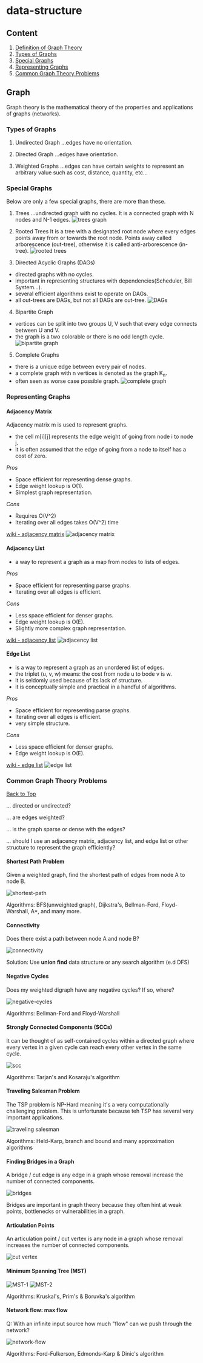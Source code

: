# data-structure
<a id="top"></a>

## Content
1. [Definition of Graph Theory](#graph)
2. [Types of Graphs](#types-of-graphs)
3. [Special Graphs](#special-graphs)
4. [Representing Graphs](#representing-graphs)
5. [Common Graph Theory Problems](#common-graph-theory-problems)

## Graph
Graph theory is the mathematical theory of the properties and applications
of graphs (networks).

### Types of Graphs
1. Undirected Graph
...edges have no orientation.

2. Directed Graph
...edges have orientation.

3. Weighted Graphs
...edges can have certain weights to represent an arbitrary value such as cost, distance, quantity, etc...

### Special Graphs
Below are only a few special graphs, there are more than these.
1. Trees
...undirected graph with no cycles. It is a connected graph with N nodes and N-1 edges.
![trees graph](./imgs/graph_tress.png)

2. Rooted Trees
It is a tree with a designated root node where every edges points away from or
towards the root node. Points away called arborescence (out-tree), otherwise it is called anti-arborescence (in-tree).
![rooted trees](./imgs/rooted_trees.png)

3. Directed Acyclic Graphs (DAGs)
- directed graphs with no cycles.
- important in representing structures with dependencies(Scheduler, Bill System...).
- several efficient algorithms exist to operate on DAGs.
- all out-trees are DAGs, but not all DAGs are out-tree.
![DAGs](./imgs/DAGs.png)

4. Bipartite Graph
- vertices can be split into two groups U, V such that every edge connects between U and V.
- the graph is a two colorable or there is no odd length cycle.
![bipartite graph](./imgs/bipartite_graph.png)

5. Complete Graphs
- there is a unique edge between every pair of nodes.
- a complete graph with n vertices is denoted as the graph K<sub>n</sub>.
- often seen as worse case possible graph.
![complete graph](./imgs/complete_graph.png)

### Representing Graphs

#### Adjacency Matrix   
Adjacency matrix m is used to represent graphs.
- the cell m[i][j] represents the edge weight of going from node i to node j.
- it is often assumed that the edge of going from a node to itself has a cost of zero.

*Pros*
- Space efficient for representing dense graphs. 
- Edge weight lookup is O(1).
- Simplest graph representation.

*Cons*
- Requires O(V^2)
- Iterating over all edges takes O(V^2) time

[wiki - adjacency matrix](https://en.wikipedia.org/wiki/Adjacency_matrix)
![adjacency matrix](./imgs/adjacency_matrix.png)

#### Adjacency List
- a way to represent a graph as a map from nodes to lists of edges.

*Pros*
- Space efficient for representing parse graphs.
- Iterating over all edges is efficient.

*Cons*
- Less space efficient for denser graphs.
- Edge weight lookup is O(E).
- Slightly more complex graph representation.

[wiki - adjacency list](https://en.wikipedia.org/wiki/Adjacency_list)
![adjacency list](./imgs/adjacency_list.png)

#### Edge List
- is a way to represent a graph as an unordered list of edges.
- the triplet (u, v, w) means: the cost from node u to bode v is w.
- it is seldomly used because of its lack of structure.
- it is conceptually simple and practical in a handful of algorithms.

*Pros*
- Space efficient for representing parse graphs.
- Iterating over all edges is efficient.
- very simple structure.

*Cons*
- Less space efficient for denser graphs.
- Edge weight lookup is O(E).

[wiki - edge list](https://en.wikipedia.org/wiki/Edge_list)
![edge list](./imgs/edge_list.png)


### Common Graph Theory Problems
<a id="top" href="#top">[Back to Top](#top)</a>

... directed or undirected?

... are edges weighted?

... is the graph sparse or dense with the edges?

... should I use an adjacency matrix, adjacency list, and edge list or other structure to represent the graph efficiently?


#### Shortest Path Problem
Given a weighted graph, find the shortest path of edges from node A to node B.

![shortest-path](./imgs/shortest-path-problem.png)

Algorithms: BFS(unweighted graph), Dijkstra's, Bellman-Ford, Floyd-Warshall, A*, and many more.

#### Connectivity
Does there exist a path between node A and node B?

![connectivity](./imgs/connectivity.png)

Solution: Use **union find** data structure or any search algorithm (e.d DFS)

#### Negative Cycles
Does my weighted digraph have any negative cycles? If so, where?

![negative-cycles](./imgs/negative_cycles.png)

Algorithms: Bellman-Ford and Floyd-Warshall

#### Strongly Connected Components (SCCs)
It can be thought of as self-contained cycles within a directed graph where every vertex in a given cycle can reach every other vertex in the same cycle.

![scc](./imgs/strongly-connected-components.png)

Algorithms: Tarjan's and Kosaraju's algorithm

#### Traveling Salesman Problem
The TSP problem is NP-Hard meaning it's a very computationally challenging problem. This is unfortunate because teh TSP has several very important applications.

![traveling salesman](./imgs/traveling_salesman_problem.png)

Algorithms: Held-Karp, branch and bound and many approximation algorithms

#### Finding Bridges in a Graph
A bridge / cut edge is any edge in a graph whose removal increase the number of connected components.

![bridges](./imgs/bridges.png)

Bridges are important in graph theory because they often hint at weak points, bottlenecks or vulnerabilities in a graph.

#### Articulation Points
An articulation point / cut vertex is any node in a graph whose removal increases the number of connected components.

![cut vertex](./imgs/cut_vertext.png)

#### Minimum Spanning  Tree (MST)
![MST-1](./imgs/mst_1.png)
![MST-2](./imgs/mst_2.png)

Algorithms: Kruskal's, Prim's & Boruvka's algorithm

#### Network flow: max flow
Q: With an infinite input source how much "flow" can we push through the network?

![network-flow](./imgs/network-flow.png)

Algorithms: Ford-Fulkerson, Edmonds-Karp & Dinic's algorithm
